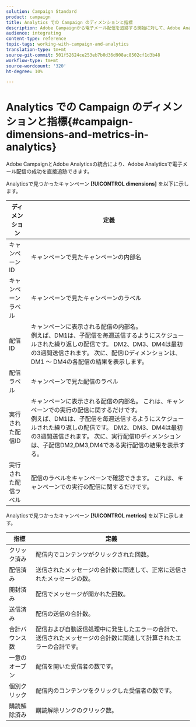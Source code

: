 ```yaml
---
solution: Campaign Standard
product: campaign
title: Analytics での Campaign のディメンションと指標
description: Adobe Campaignから電子メール配信を追跡する開始に対して、Adobe Analyticsで見られる様々なディメンションについて説明します。
audience: integrating
content-type: reference
topic-tags: working-with-campaign-and-analytics
translation-type: tm+mt
source-git-commit: 501f52624ce253eb7b0d36d908ac8502cf1d3b48
workflow-type: tm+mt
source-wordcount: '320'
ht-degree: 10%

---
```



# Analytics での Campaign のディメンションと指標{#campaign-dimensions-and-metrics-in-analytics}

Adobe CampaignとAdobe Analyticsの統合により、Adobe Analyticsで電子メール配信の成功を直接追跡できます。

Analyticsで見つかったキャンペーン **[!UICONTROL dimensions]** を以下に示します。

<table> 
 <thead> 
  <tr> 
   <th> ディメンション<br /> </th> 
   <th> 定義<br /> </th> 
  </tr> 
 </thead> 
 <tbody> 
  <tr> 
   <td> キャンペーン ID<br /> </td> 
   <td> キャンペーンで見たキャンペーンの内部名<br /> </td> 
  </tr> 
  <tr> 
   <td> キャンペーンラベル<br /> </td> 
   <td> キャンペーンで見たキャンペーンのラベル<br /> </td> 
  </tr> 
  <tr> 
   <td> 配信 ID<br /> </td> 
   <td> キャンペーンに表示される配信の内部名。<br /> 例えば、DM1は、子配信を毎週送信するようにスケジュールされた繰り返しの配信です。 DM2、DM3、DM4は最初の3週間送信されます。 次に、配信IDディメンションは、DM1 ～ DM4の各配信の結果を表示します。 <br /> </td> 
  </tr> 
  <tr> 
   <td> 配信ラベル<br /> </td> 
   <td> キャンペーンで見た配信のラベル<br /> </td> 
  </tr> 
  <tr> 
   <td> 実行された配信ID<br /> </td> 
   <td> キャンペーンに表示される配信の内部名。 これは、キャンペーンでの実行の配信に関するだけです。<br /> 例えば、DM1は、子配信を毎週送信するようにスケジュールされた繰り返しの配信です。 DM2、DM3、DM4は最初の3週間送信されます。 次に、実行配信IDディメンションは、子配信DM2,DM3,DM4である実行配信の結果を表示する。 <br /> </td> 
  </tr> 
  <tr> 
   <td> 実行された配信ラベル<br /> </td> 
   <td> 配信のラベルをキャンペーンで確認できます。 これは、キャンペーンでの実行の配信に関するだけです。<br /> </td> 
  </tr> 
 </tbody> 
</table>

Analyticsで見つかったキャンペーン **[!UICONTROL metrics]** を以下に示します。

<table> 
 <thead> 
  <tr> 
   <th> 指標<br /> </th> 
   <th> 定義<br /> </th> 
  </tr> 
 </thead> 
 <tbody> 
  <tr> 
   <td> クリック済み<br /> </td> 
   <td> 配信内でコンテンツがクリックされた回数。<br /> </td> 
  </tr> 
  <tr> 
   <td> 配信済み<br /> </td> 
   <td> 送信されたメッセージの合計数に関連して、正常に送信されたメッセージの数。<br /> </td> 
  </tr> 
  <tr> 
   <td> 開封済み<br /> </td> 
   <td> 配信でメッセージが開かれた回数。<br /> </td> 
  </tr> 
  <tr> 
   <td> 送信済み<br /> </td> 
   <td> 配信の送信の合計数。<br /> </td> 
  </tr> 
  <tr> 
   <td> 合計バウンス数<br /> </td> 
   <td> 配信および自動返信処理中に発生したエラーの合計で、送信されたメッセージの合計数に関連して計算されたエラーの合計です。<br /> </td> 
  </tr> 
  <tr> 
   <td> 一意のオープン<br /> </td> 
   <td> 配信を開いた受信者の数です。<br /> </td> 
  </tr> 
  <tr> 
   <td> 個別クリック<br /> </td> 
   <td> 配信内のコンテンツをクリックした受信者の数です。<br /> </td> 
  </tr> 
  <tr> 
   <td> 購読解除済み<br /> </td> 
   <td> 購読解除リンクのクリック数。<br /> </td> 
  </tr> 
 </tbody> 
</table>

